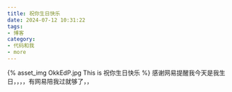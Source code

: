 ```yaml
---
title: 祝你生日快乐
date: 2024-07-12 10:31:22
tags:
- 博客
category:
- 代码和我
- more
---
```

{% asset_img OkkEdP.jpg This is 祝你生日快乐 %}
感谢网易提醒我今天是我生日，，，，有网易陪我过就够了，，